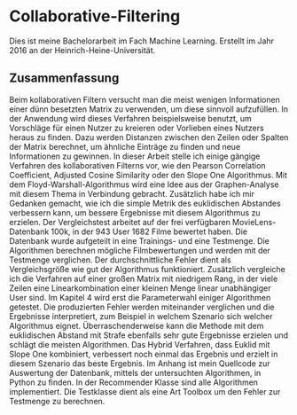 # Collaborative-Filtering
Dies ist meine Bachelorarbeit im Fach Machine Learning. Erstellt im Jahr 2016 an der Heinrich-Heine-Universität.


## Zusammenfassung
Beim kollaborativen Filtern versucht man die meist wenigen Informationen einer dünn besetzten Matrix zu verwenden, um diese sinnvoll aufzufüllen. In der Anwendung wird dieses Verfahren beispielsweise benutzt, um Vorschläge für einen Nutzer zu kreieren oder Vorlieben eines Nutzers heraus zu finden. Dazu werden Distanzen zwischen den Zeilen oder Spalten der Matrix berechnet, um ähnliche Einträge zu finden und neue Informationen zu gewinnen.
In dieser Arbeit stelle ich einige gängige Verfahren des kollaborativen Filterns vor, wie den Pearson Correlation Coefficient, Adjusted Cosine Similarity oder den Slope One Algorithmus. Mit dem Floyd-Warshall-Algorithmus wird eine Idee aus der Graphen-Analyse mit diesem Thema in Verbindung gebracht. Zusätzlich habe ich mir Gedanken gemacht, wie ich die simple Metrik des euklidischen Abstandes verbessern kann, um bessere Ergebnisse mit diesem Algorithmus zu erzielen.
Der Vergleichstest arbeitet auf der frei verfügbaren MovieLens-Datenbank 100k, in der 943 User 1682 Filme bewertet haben. Die Datenbank wurde aufgeteilt in eine Trainings- und eine Testmenge. Die Algorithmen berechnen mögliche Filmbewertungen und werden mit der Testmenge verglichen. Der durchschnittliche Fehler dient als Vergleichsgröße wie gut der Algorithmus funktioniert. Zusätzlich vergleiche ich die Verfahren auf einer großen Matrix mit niedrigem Rang, in der viele Zeilen eine Linearkombination einer kleinen Menge linear unabhängiger User sind.
Im Kapitel 4 wird erst die Parameterwahl einiger Algorithmen getestet. Die produzierten Fehler werden miteinander verglichen und die Ergebnisse interpretiert, zum Beispiel in welchem Szenario sich welcher Algorithmus eignet. Überraschenderweise kann die Methode mit dem euklidischen Abstand mit Strafe ebenfalls sehr gute Ergebnisse erzielen und schlägt die meisten Algorithmen. Das Hybrid Verfahren, dass Euklid mit Slope One kombiniert, verbessert noch einmal das Ergebnis und erzielt in diesem Szenario das beste Ergebnis.
Im Anhang ist mein Quellcode zur Auswertung der Datenbank, mittels der untersuchten Algorithmen, in Python zu finden. In der Recommender Klasse sind alle Algorithmen implementiert. Die Testklasse dient als eine Art Toolbox um den Fehler zur Testmenge zu berechnen.
